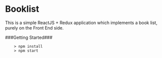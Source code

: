 # Booklist

This is a simple ReactJS + Redux application which implements a book list, purely on the Front End side.

###Getting Started###

```
	> npm install
	> npm start
```